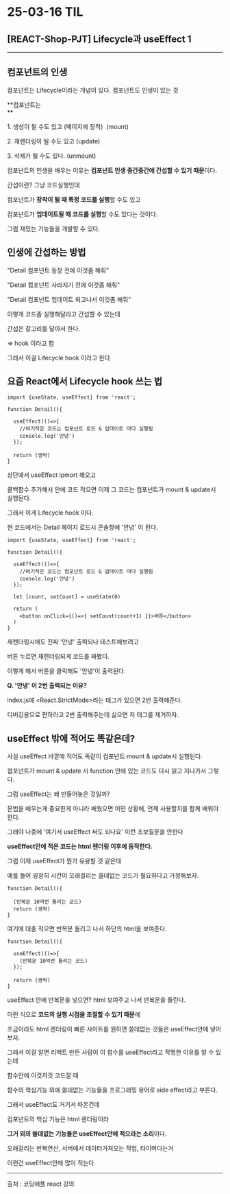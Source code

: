 # 25-03-16 TIL

## [REACT-Shop-PJT] Lifecycle과 useEffect 1

---
## 컴포넌트의 인생

컴포넌트는 Lifecycle이라는 개념이 있다. 컴포넌트도 인생이 있는 것

**컴포넌트는  
**

1\. 생성이 될 수도 있고 (페이지에 장착)  (mount)

2\. 재렌더링이 될 수도 있고 (update)

3\. 삭제가 될 수도 있다. (unmount)

컴포넌트의 인생을 배우는 이유는 **컴포넌트 인생 중간중간에 간섭할 수 있기 때문**이다.

간섭이란? 그냥 코드실행인데

컴포넌트가 **장착이 될 때 특정 코드를 실행**할 수도 있고

컴포넌트가 **업데이트될 때 코드를 실행**할 수도 있다는 것이다. 

그럼 재밌는 기능들을 개발할 수 있다.

## 인생에 간섭하는 방법

"Detail 컴포넌트 등장 전에 이것좀 해줘"

"Detail 컴포넌트 사라지기 전에 이것좀 해줘"

"Detail 컴포넌트 업데이트 되고나서 이것좀 해줘"

이렇게 코드좀 실행해달라고 간섭할 수 있는데

간섭은 갈고리를 달아서 한다.

\=> hook 이라고 함

그래서 이걸 Lifecycle hook 이라고 한다

## 요즘 React에서 Lifecycle hook 쓰는 법

```
import {useState, useEffect} from 'react';

function Detail(){

  useEffect(()=>{
    //여기적은 코드는 컴포넌트 로드 & 업데이트 마다 실행됨
    console.log('안녕')
  });
  
  return (생략)
}
```

상단에서 useEffect ipmort 해오고

콜백함수 추가해서 안에 코드 적으면 이제 그 코드는 컴포넌트가 mount & update시 실행된다.

그래서 이게 Lifecycle hook 이다.

현 코드에서는 Detail 페이지 로드시 콘솔창에 '안녕' 이 된다.

```
import {useState, useEffect} from 'react';

function Detail(){

  useEffect(()=>{
    //여기적은 코드는 컴포넌트 로드 & 업데이트 마다 실행됨
    console.log('안녕')
  });

  let [count, setCount] = useState(0)
  
  return (
    <button onClick={()=>{ setCount(count+1) }}>버튼</button>
  )
}
```

재렌더링시에도 진짜 '안녕' 출력되나 테스트해보려고 

버튼 누르면 재렌더링되게 코드를 짜봤다.

이렇게 해서 버튼을 클릭해도 '안녕'이 출력된다.

**Q. '안녕' 이 2번 출력되는 이유?**

index.js에 <React.StrictMode>라는 태그가 있으면 2번 출력해준다.

디버깅용으로 편하라고 2번 출력해주는데 싫으면 저 태그를 제거하자.

## useEffect 밖에 적어도 똑같은데?

사실 useEffect 바깥에 적어도 똑같이 컴포넌트 mount & update시 실행된다.

컴포넌트가 mount & update 시 function 안에 있는 코드도 다시 읽고 지나가서 그렇다.

그럼 useEffect는 왜 만들어놓은 것일까?

문법을 배우는게 중요한게 아니라 배웠으면 어떤 상황에, 언제 사용할지를 함께 배워야한다.

그래야 나중에 '여기서 useEffect 써도 되나요' 이런 초보질문을 안한다

**useEffect안에 적은 코드는 html 렌더링 이후에 동작한다.**

그럼 이제 useEffect가 뭔가 유용할 것 같은데

예를 들어 굉장히 시간이 오래걸리는 쓸데없는 코드가 필요하다고 가정해보자.

```
function Detail(){

  (반복문 10억번 돌리는 코드)
  return (생략)
}
```

여기에 대충 적으면 반복분 돌리고 나서 하단의 html을 보여준다.

```
function Detail(){

  useEffect(()=>{
    (반복문 10억번 돌리는 코드)
  });
  
  return (생략)
}
```

useEffect 안에 반복문을 넣으면? html 보여주고 나서 반복문을 돌린다.

이런 식으로 **코드의 실행 시점을 조절할 수 있기 때문**에

조금이라도 html 렌더링이 빠른 사이트를 원하면 쓸데없는 것들은 useEffect안에 넣어보자.

그래서 이걸 알면 리액트 만든 사람이 이 함수를 useEffect라고 작명한 이유를 알 수 있는데

함수안에 이것저것 코드잘 때 

함수의 핵심기능 외에 쓸데없는 기능들을 프로그래밍 용어로 side effect라고 부른다.

그래서 useEffect도 거기서 따온건데

컴포넌트의 핵심 기능은 html 렌더링이라

**그거 외의 쓸데없는 기능들은 useEffect안에 적으라는 소리**이다.

오래걸리는 반복연산, 서버에서 데이터가져오는 작업, 타이머다는거

이런건 useEffect안에 많이 적는다. 

---

출처 : 코딩애플 react 강의